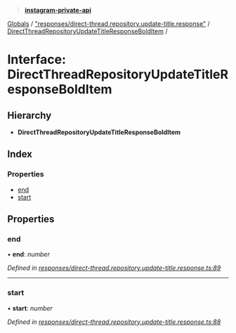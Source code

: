 > **[instagram-private-api](../README.md)**

[Globals](../README.md) / ["responses/direct-thread.repository.update-title.response"](../modules/_responses_direct_thread_repository_update_title_response_.md) / [DirectThreadRepositoryUpdateTitleResponseBoldItem](_responses_direct_thread_repository_update_title_response_.directthreadrepositoryupdatetitleresponsebolditem.md) /

# Interface: DirectThreadRepositoryUpdateTitleResponseBoldItem

## Hierarchy

- **DirectThreadRepositoryUpdateTitleResponseBoldItem**

## Index

### Properties

- [end](_responses_direct_thread_repository_update_title_response_.directthreadrepositoryupdatetitleresponsebolditem.md#end)
- [start](_responses_direct_thread_repository_update_title_response_.directthreadrepositoryupdatetitleresponsebolditem.md#start)

## Properties

### end

• **end**: _number_

_Defined in [responses/direct-thread.repository.update-title.response.ts:89](https://github.com/realinstadude/instagram-private-api/blob/4ae8fec/src/responses/direct-thread.repository.update-title.response.ts#L89)_

---

### start

• **start**: _number_

_Defined in [responses/direct-thread.repository.update-title.response.ts:88](https://github.com/realinstadude/instagram-private-api/blob/4ae8fec/src/responses/direct-thread.repository.update-title.response.ts#L88)_
